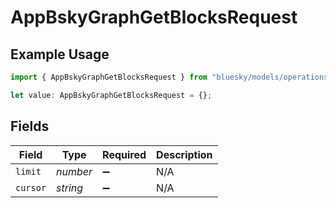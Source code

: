 # AppBskyGraphGetBlocksRequest

## Example Usage

```typescript
import { AppBskyGraphGetBlocksRequest } from "bluesky/models/operations";

let value: AppBskyGraphGetBlocksRequest = {};
```

## Fields

| Field              | Type               | Required           | Description        |
| ------------------ | ------------------ | ------------------ | ------------------ |
| `limit`            | *number*           | :heavy_minus_sign: | N/A                |
| `cursor`           | *string*           | :heavy_minus_sign: | N/A                |